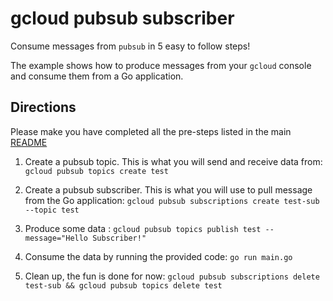 # gcloud pubsub subscriber

Consume messages from `pubsub` in 5 easy to follow steps!

The example shows how to produce messages from your `gcloud` console and consume them from a Go application.

## Directions

Please make you have completed all the pre-steps listed in the main
[README](https://github.com/codyoss/gcp-examples/blob/master/README.md#getting-started)

1. Create a pubsub topic. This is what you will send and receive data from: `gcloud pubsub topics create test`

2. Create a pubsub subscriber. This is what you will use to pull message from the Go application:
`gcloud pubsub subscriptions create test-sub --topic test`

3. Produce some data : `gcloud pubsub topics publish test --message="Hello Subscriber!"`

4. Consume the data by running the provided code: `go run main.go`

5. Clean up, the fun is done for now: `gcloud pubsub subscriptions delete test-sub && gcloud pubsub topics delete test`